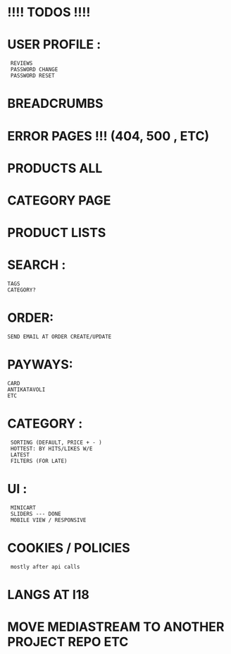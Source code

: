 # !!!! TODOS !!!!

# USER PROFILE :
```
 REVIEWS
 PASSWORD CHANGE
 PASSWORD RESET
```
# BREADCRUMBS

# ERROR PAGES !!! (404, 500 , ETC)

# PRODUCTS ALL
# CATEGORY PAGE
# PRODUCT LISTS

# SEARCH :
```
TAGS
CATEGORY?
```

# ORDER:
```
SEND EMAIL AT ORDER CREATE/UPDATE
```
# PAYWAYS:
```
CARD
ANTIKATAVOLI
ETC
```

# CATEGORY :
```
 SORTING (DEFAULT, PRICE + - )
 HOTTEST: BY HITS/LIKES W/E
 LATEST
 FILTERS (FOR LATE)
```

# UI :
```
 MINICART
 SLIDERS --- DONE
 MOBILE VIEW / RESPONSIVE
```

# COOKIES / POLICIES

```
 mostly after api calls
```
# LANGS AT I18
# MOVE MEDIASTREAM TO ANOTHER PROJECT REPO ETC
